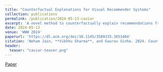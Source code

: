 ```yaml
---
title: "Counterfactual Explanations for Visual Recommender Systems"
collection: publications
permalink: /publication/2024-05-13-caviar
excerpt: 'A novel method to counterfactually explain recommendations from visual recommender systems.'
date: 2024-05-13
venue: 'WWW 2024'
paperurl: 'https://dl.acm.org/doi/10.1145/3589335.3651484'
citation: 'Neham Jain, **Vibhhu Sharma**, and Gaurav Sinha. 2024. Counterfactual Explanations for Visual Recommender Systems. In Companion Proceedings of the ACM Web Conference 2024 (WWW 2024).'
header:
  teaser: "caviar-teaser.png"
---
```

[Paper](https://dl.acm.org/doi/10.1145/3589335.3651484)
